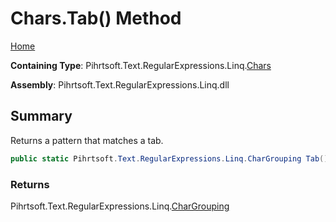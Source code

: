 # Chars\.Tab\(\) Method

[Home](../../../../../../README.md)

**Containing Type**: Pihrtsoft\.Text\.RegularExpressions\.Linq\.[Chars](../README.md)

**Assembly**: Pihrtsoft\.Text\.RegularExpressions\.Linq\.dll

## Summary

Returns a pattern that matches a tab\.

```csharp
public static Pihrtsoft.Text.RegularExpressions.Linq.CharGrouping Tab()
```

### Returns

Pihrtsoft\.Text\.RegularExpressions\.Linq\.[CharGrouping](../../CharGrouping/README.md)

